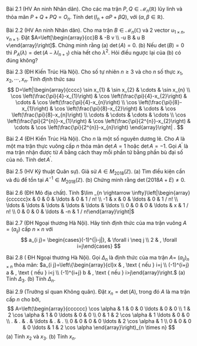 
Bài 2.1 (HV An ninh Nhân dân). Cho các ma trận $P, Q \in \mathcal{M}_{n}(\mathbb{R})$ lũy linh và thỏa mãn $P+Q+P Q=O_{n}$.
Tính $\operatorname{det}\left(I_{n}+\alpha P+\beta Q\right)$, với $(\alpha, \beta \in \mathbb{R})$.

Bài 2.2 (HV An ninh Nhân dân). Cho ma trận $B \in \mathcal{M}_{n}(\mathbb{C})$ và 2 vector $u_{1 \times n}, v_{n \times 1}$.
Đặt $A=\left[\begin{array}{cc}B & -B v \\ -u B & u B v\end{array}\right]$. Chứng minh rằng
(a) $\operatorname{det}(A)=0$.
(b) Nếu $\operatorname{det}(B)=0$ thì $P_{A}(\lambda)=\operatorname{det}\left(A-\lambda I_{n+1}\right)$ chia hết cho $\lambda^{2}$. Hỏi điều ngược lại của (b) có đúng không?

Bài 2.3 (ĐH Kiến Trúc Hà Nội). Cho số tự nhiên $n \geq 3$ và cho $n$ số thực $x_{1}, x_{2}, \cdots, x_{n}$. Tính định thức sau
$$
D=\left|\begin{array}{cccc}
\sin x_{1} & \sin x_{2} & \cdots & \sin x_{n} \\
\cos \left(\frac{\pi}{4}-x_{1}\right) & \cos \left(\frac{\pi}{4}-x_{2}\right) & \cdots & \cos \left(\frac{\pi}{4}-x_{n}\right) \\
\cos \left(\frac{\pi}{8}-x_{1}\right) & \cos \left(\frac{\pi}{8}-x_{2}\right) & \cdots & \cos \left(\frac{\pi}{8}-x_{n}\right) \\
\cdots & \cdots & \cdots & \cdots \\
\cos \left(\frac{\pi}{2^{n}}-x_{1}\right) & \cos \left(\frac{\pi}{2^{n}}-x_{2}\right) & \cdots & \cos \left(\frac{\pi}{2^{n}}-x_{n}\right)
\end{array}\right| .
$$

Bài 2.4 (ĐH Kiến Trúc Hà Nội). Cho $n$ là một số nguyên dương lẻ. Cho $A$ là một ma trận thực vuông cấp $n$ thỏa mãn $\operatorname{det} A=1$ hoặc $\operatorname{det} A=-1$. Gọi $A^{\prime}$ là ma trận nhận được từ $A$ bằng cách thay mỗi phần tử bằng phần bù đại số của nó. Tính $\operatorname{det} A^{\prime}$.

Bài 2.5 (HV Kỹ thuật Quân sự). Giả sử $A \in M_{2018}(\mathbb{Z})$.
(a) Tìm điều kiện cần và đủ để tồn tại $A^{-1} \in M_{2018}(\mathbb{Z})$.
(b) Chứng minh rằng $\operatorname{det}(2018 A+E) \neq 0$.

Bài 2.6 (ĐH Mỏ địa chất). Tính
$\lim _{n \rightarrow \infty}\left|\begin{array}{cccccc}x & 0 & 0 & \ldots & 0 & 1 / n! \\ -1 & x & 0 & \ldots & 0 & 1 / n! \\ \ldots & \ldots & \ldots & \ldots & \ldots & \ldots \\ 0 & 0 & 0 & \ldots & x & 1 / n! \\ 0 & 0 & 0 & \ldots & -n & 1 / n!\end{array}\right|$

Bài 2.7 (ĐH Ngoại thương Hà Nội). Hãy tính định thức của ma trận vuông $A=\left(a_{i j}\right)$ cấp $n \times n$ với
$$
a_{i j}= \begin{cases}(-1)^{|i-j|}, & \forall i \neq j \\ 2 & , \forall i=j\end{cases}
$$

Bài 2.8 ( ĐH Ngoại thương Hà Nội). Gọi $\Delta_{n}$ là định thức của ma trận $A=$ $\left(a_{i j}\right)_{n \times n}$ thỏa mãn: $a_{i j}=\left\{\begin{array}{cl}x & , \text { nếu } i=j \\ (-1)^{i+j} a & , \text { nếu } i<j \\ (-1)^{i+j} b & , \text { nếu } i>j\end{array}\right.$
(a) Tính $\Delta_{3}$.
(b) Tính $\Delta_{n}$.

Bài 2.9 (Trường sĩ quan Không quân). Đặt $x_{n}=\operatorname{det}(A)$, trong đó $A$ là ma trận cấp $n$ cho bởi,
$$
A=\left(\begin{array}{cccccc}
\cos \alpha & 1 & 0 & 0 \ldots & 0 & 0 \\
1 & 2 \cos \alpha & 1 & 0 \ldots & 0 & 0 \\
0 & 1 & 2 \cos \alpha & 1 \ldots & 0 & 0 \\
. & . & . & \ldots & . & . \\
0 & 0 & 0 & 0 \ldots & 2 \cos \alpha & 1 \\
0 & 0 & 0 & 0 \ldots & 1 & 2 \cos \alpha
\end{array}\right)_{n \times n}
$$
(a) Tính $x_{2}$ và $x_{3}$.
(b) Tính $x_{n}$.